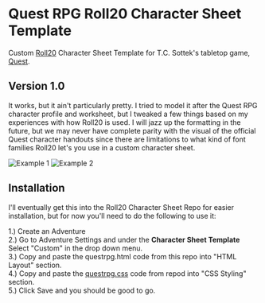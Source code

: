 # Quest RPG Roll20 Character Sheet Template
Custom <a href="https://roll20.net/">Roll20</a> Character Sheet Template for T.C. Sottek's tabletop game, <a href="https://www.adventure.game/">Quest</a>.

## Version 1.0

It works, but it ain't particularly pretty. I tried to model it after the Quest RPG character profile and worksheet, but I tweaked a few things based on my experiences with how Roll20 is used. I will jazz up the formatting in the future, but we may never have complete parity with the visual of the official Quest character handouts since there are limitations to what kind of font families Roll20 let's you use in a custom character sheet.

![Example 1](https://raw.githubusercontent.com/asimone/questrpg-roll20-character-sheet-template/master/Character%20Sheet%20Example%201.PNG)
![Example 2](https://raw.githubusercontent.com/asimone/questrpg-roll20-character-sheet-template/master/Character%20Sheet%20Example%202.PNG)

## Installation 

I'll eventually get this into the Roll20 Character Sheet Repo for easier installation, but for now you'll need to do the following to use it:

1.) Create an Adventure <br/>
2.) Go to Adventure Settings and under the **Character Sheet Template** Select "Custom" in the drop down menu. <br/>
3.) Copy and paste the <a hred="https://github.com/asimone/questrpg-roll20-character-sheet-template/blob/master/questrpg.html">questrpg.html</a> code from this repo into "HTML Layout" section. <br/>
4.) Copy and paste the <a href="https://github.com/asimone/questrpg-roll20-character-sheet-template/blob/master/questrpg.css">questrpg.css</a> code from repod into "CSS Styling" section. <br/>
5.) Click Save and you should be good to go. <br/>
